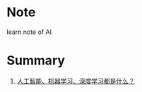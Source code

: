 # Note
learn note of AI

# Summary

1. [人工智能、机器学习、深度学习都是什么？](https://github.com/AITopia/Note/blob/master/Summary/ai_term.md)
